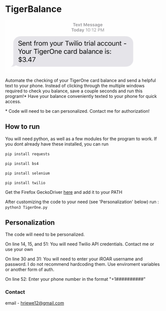 # TigerBalance

![](img/Text.jpg)

Automate the checking of your TigerOne card balance and send a helpful text to your phone. Instead of clicking through the multiple windows required to check you balance, save a couple seconds and run this program!* Have your balance conveniently texted to your phone for quick access.

\* Code will need to be can personalized. Contact me for authorization!

## How to run

You will need python, as well as a few modules for the program to work. If you dont already have these installed, you can run

 `pip install requests `

 `pip install bs4 `
  
 `pip install selenium`
  
 `pip install twilio `
 
 Get the Firefox GeckoDriver [here](https://github.com/mozilla/geckodriver/releases) and add it to your PATH
  
  After customizing the code to your need (see 'Personalization' below) run : `python3 TigerOne.py`
  
## Personalization

The code will need to be personalized.

On line 14, 15, and 51: You will need Twilio API credentials. Contact me or use your own

On line 30 and 31: You will need to enter your iROAR username and password. I do not recommend hardcoding them. Use enviroment variables or another form of auth.

On line 52: Enter your phone number in the format "+1##########"

### Contact

email - hriewe12@gmail.com
